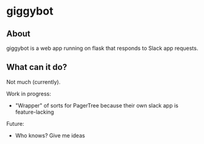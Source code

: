 # giggybot

## About
giggybot is a web app running on flask that responds to Slack app requests.

## What can it do?
Not much (currently).

Work in progress:
- "Wrapper" of sorts for PagerTree because their own slack app is
  feature-lacking

Future:
- Who knows? Give me ideas